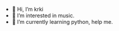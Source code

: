 - 👋 Hi, I’m krki
- 👀 I’m interested in music.
- 🌱 I’m currently learning python, help me.

<!---
aasiskrk/aasiskrk is a ✨ special ✨ repository because its `README.md` (this file) appears on your GitHub profile.
You can click the Preview link to take a look at your changes.
--->

